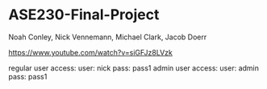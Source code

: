 # ASE230-Final-Project

Noah Conley, Nick Vennemann, Michael Clark, Jacob Doerr

https://www.youtube.com/watch?v=siGFJz8LVzk

regular user access: user: nick pass: pass1
admin user access: user: admin pass: pass1
